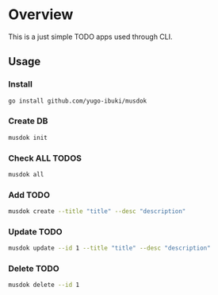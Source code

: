 # Overview

This is a just simple TODO apps used through CLI.

## Usage

### Install
```bash
go install github.com/yugo-ibuki/musdok
```

### Create DB
```bash
musdok init
```

### Check ALL TODOS
```bash
musdok all
```

### Add TODO
```bash
musdok create --title "title" --desc "description"
```

### Update TODO
```bash
musdok update --id 1 --title "title" --desc "description"
```

### Delete TODO
```bash
musdok delete --id 1
```
